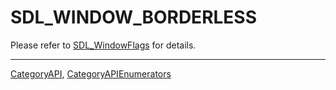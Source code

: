 # SDL_WINDOW_BORDERLESS

Please refer to [SDL_WindowFlags](SDL_WindowFlags) for details.

----
[CategoryAPI](CategoryAPI), [CategoryAPIEnumerators](CategoryAPIEnumerators)

